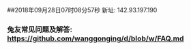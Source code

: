 ##2018年09月28日07时08分57秒 新址: 142.93.197.190
### 兔友常见问题及解答: https://github.com/wanggonging/d/blob/w/FAQ.md
